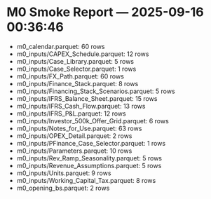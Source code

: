 # M0 Smoke Report — 2025-09-16 00:36:46

- m0_calendar.parquet: 60 rows
- m0_inputs/CAPEX_Schedule.parquet: 12 rows
- m0_inputs/Case_Library.parquet: 5 rows
- m0_inputs/Case_Selector.parquet: 1 rows
- m0_inputs/FX_Path.parquet: 60 rows
- m0_inputs/Finance_Stack.parquet: 8 rows
- m0_inputs/Financing_Stack_Scenarios.parquet: 5 rows
- m0_inputs/IFRS_Balance_Sheet.parquet: 15 rows
- m0_inputs/IFRS_Cash_Flow.parquet: 13 rows
- m0_inputs/IFRS_P&L.parquet: 12 rows
- m0_inputs/Investor_500k_Offer_Grid.parquet: 6 rows
- m0_inputs/Notes_for_Use.parquet: 63 rows
- m0_inputs/OPEX_Detail.parquet: 2 rows
- m0_inputs/PFinance_Case_Selector.parquet: 1 rows
- m0_inputs/Parameters.parquet: 10 rows
- m0_inputs/Rev_Ramp_Seasonality.parquet: 5 rows
- m0_inputs/Revenue_Assumptions.parquet: 5 rows
- m0_inputs/Units.parquet: 9 rows
- m0_inputs/Working_Capital_Tax.parquet: 8 rows
- m0_opening_bs.parquet: 2 rows